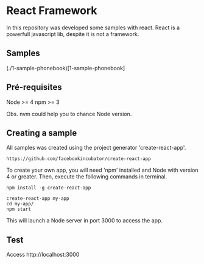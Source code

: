 # React Framework

In this repository was developed some samples with react. React is a powerfull javascript lib, despite it is not a framework.

## Samples
(./1-sample-phonebook)[1-sample-phonebook]

## Pré-requisites
Node >= 4
npm  >= 3

Obs. nvm could help you to chance Node version. 

## Creating a sample
All samples was created using the project generator 'create-react-app'.
```
https://github.com/facebookincubator/create-react-app
```

To create your own app, you will need 'npm' installed and Node with version 4 or greater. Then, execute the following commands in terminal.

```
npm install -g create-react-app

create-react-app my-app
cd my-app/
npm start
```

This will launch a Node server in port 3000 to access the app.

## Test
Access http://localhost:3000
